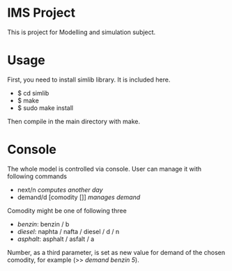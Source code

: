 # IMS Project
This is project for Modelling and simulation subject.

# Usage
First, you need to install simlib library. It is included here.

- $ cd simlib
- $ make
- $ sudo make install

Then compile in the main directory with make.

# Console
The whole model is controlled via console. User can manage it
with following commands

- next/n *computes another day*
- demand/d [comodity [<number>]] *manages demand*

Comodity might be one of following three

- *benzin*: benzin / b 
- *diesel*: naphta / nafta / diesel / d / n 
- *asphalt*: asphalt / asfalt / a

Number, as a third parameter, is set as new value for demand
of the chosen comodity, for example (>> *demand benzin 5*).




